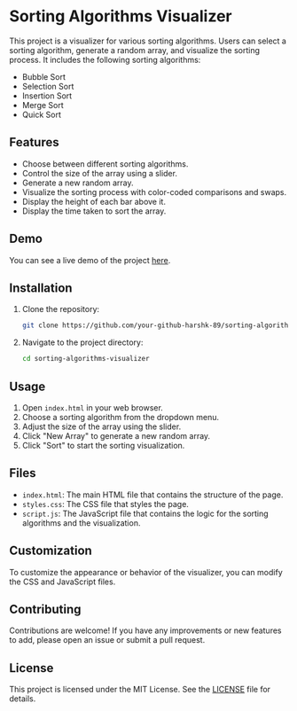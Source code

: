 # Sorting Algorithms Visualizer

This project is a visualizer for various sorting algorithms. Users can select a sorting algorithm, generate a random array, and visualize the sorting process. It includes the following sorting algorithms:

- Bubble Sort
- Selection Sort
- Insertion Sort
- Merge Sort
- Quick Sort

## Features

- Choose between different sorting algorithms.
- Control the size of the array using a slider.
- Generate a new random array.
- Visualize the sorting process with color-coded comparisons and swaps.
- Display the height of each bar above it.
- Display the time taken to sort the array.

## Demo

You can see a live demo of the project [here](https://your-github-harsk-89.github.io/sorting-algorithms-visualizer).

## Installation

1. Clone the repository:
    ```sh
    git clone https://github.com/your-github-harshk-89/sorting-algorithms-visualizer.git
    ```
2. Navigate to the project directory:
    ```sh
    cd sorting-algorithms-visualizer
    ```

## Usage

1. Open `index.html` in your web browser.
2. Choose a sorting algorithm from the dropdown menu.
3. Adjust the size of the array using the slider.
4. Click "New Array" to generate a new random array.
5. Click "Sort" to start the sorting visualization.

## Files

- `index.html`: The main HTML file that contains the structure of the page.
- `styles.css`: The CSS file that styles the page.
- `script.js`: The JavaScript file that contains the logic for the sorting algorithms and the visualization.

## Customization

To customize the appearance or behavior of the visualizer, you can modify the CSS and JavaScript files.

## Contributing

Contributions are welcome! If you have any improvements or new features to add, please open an issue or submit a pull request.

## License

This project is licensed under the MIT License. See the [LICENSE](LICENSE) file for details.
